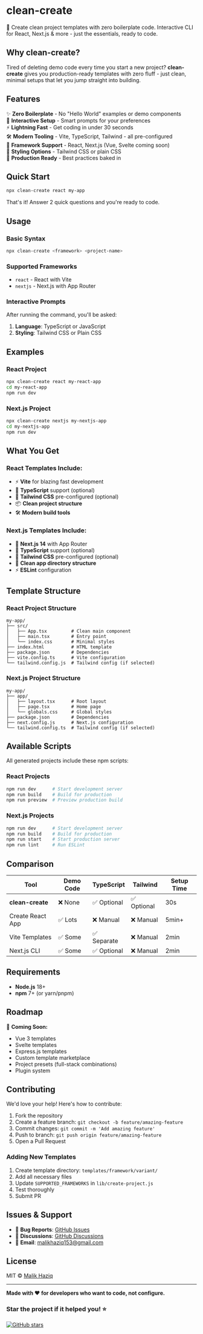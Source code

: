 # clean-create

🚀 Create clean project templates with zero boilerplate code. Interactive CLI for React, Next.js & more - just the essentials, ready to code.

## Why clean-create?

Tired of deleting demo code every time you start a new project? **clean-create** gives you production-ready templates with zero fluff - just clean, minimal setups that let you jump straight into building.

## Features

✨ **Zero Boilerplate** - No "Hello World" examples or demo components  
🎯 **Interactive Setup** - Smart prompts for your preferences  
⚡ **Lightning Fast** - Get coding in under 30 seconds  
🛠️ **Modern Tooling** - Vite, TypeScript, Tailwind - all pre-configured  
📱 **Framework Support** - React, Next.js (Vue, Svelte coming soon)  
🎨 **Styling Options** - Tailwind CSS or plain CSS  
💎 **Production Ready** - Best practices baked in

## Quick Start

```bash
npx clean-create react my-app
```

That's it! Answer 2 quick questions and you're ready to code.

## Usage

### Basic Syntax

```bash
npx clean-create <framework> <project-name>
```

### Supported Frameworks

- `react` - React with Vite
- `nextjs` - Next.js with App Router

### Interactive Prompts

After running the command, you'll be asked:

1. **Language**: TypeScript or JavaScript
2. **Styling**: Tailwind CSS or Plain CSS

## Examples

### React Project

```bash
npx clean-create react my-react-app
cd my-react-app
npm run dev
```

### Next.js Project

```bash
npx clean-create nextjs my-nextjs-app
cd my-nextjs-app
npm run dev
```

## What You Get

### React Templates Include:

- ⚡ **Vite** for blazing fast development
- 🔷 **TypeScript** support (optional)
- 🎨 **Tailwind CSS** pre-configured (optional)
- 📦 **Clean project structure**
- 🛠️ **Modern build tools**

### Next.js Templates Include:

- 🚀 **Next.js 14** with App Router
- 🔷 **TypeScript** support (optional)
- 🎨 **Tailwind CSS** pre-configured (optional)
- 📁 **Clean app directory structure**
- ⚡ **ESLint** configuration

## Template Structure

### React Project Structure

```
my-app/
├── src/
│   ├── App.tsx         # Clean main component
│   ├── main.tsx        # Entry point
│   └── index.css       # Minimal styles
├── index.html          # HTML template
├── package.json        # Dependencies
├── vite.config.ts      # Vite configuration
└── tailwind.config.js  # Tailwind config (if selected)
```

### Next.js Project Structure

```
my-app/
├── app/
│   ├── layout.tsx      # Root layout
│   ├── page.tsx        # Home page
│   └── globals.css     # Global styles
├── package.json        # Dependencies
├── next.config.js      # Next.js configuration
└── tailwind.config.ts  # Tailwind config (if selected)
```

## Available Scripts

All generated projects include these npm scripts:

### React Projects

```bash
npm run dev      # Start development server
npm run build    # Build for production
npm run preview  # Preview production build
```

### Next.js Projects

```bash
npm run dev      # Start development server
npm run build    # Build for production
npm run start    # Start production server
npm run lint     # Run ESLint
```

## Comparison

| Tool             | Demo Code | TypeScript  | Tailwind    | Setup Time |
| ---------------- | --------- | ----------- | ----------- | ---------- |
| **clean-create** | ❌ None   | ✅ Optional | ✅ Optional | 30s        |
| Create React App | ✅ Lots   | ❌ Manual   | ❌ Manual   | 5min+      |
| Vite Templates   | ✅ Some   | ✅ Separate | ❌ Manual   | 2min       |
| Next.js CLI      | ✅ Some   | ✅ Optional | ❌ Manual   | 2min       |

## Requirements

- **Node.js** 18+
- **npm** 7+ (or yarn/pnpm)

## Roadmap

🔮 **Coming Soon:**

- Vue 3 templates
- Svelte templates
- Express.js templates
- Custom template marketplace
- Project presets (full-stack combinations)
- Plugin system

## Contributing

We'd love your help! Here's how to contribute:

1. Fork the repository
2. Create a feature branch: `git checkout -b feature/amazing-feature`
3. Commit changes: `git commit -m 'Add amazing feature'`
4. Push to branch: `git push origin feature/amazing-feature`
5. Open a Pull Request

### Adding New Templates

1. Create template directory: `templates/framework/variant/`
2. Add all necessary files
3. Update `SUPPORTED_FRAMEWORKS` in `lib/create-project.js`
4. Test thoroughly
5. Submit PR

## Issues & Support

- 🐛 **Bug Reports**: [GitHub Issues](https://github.com/Malik-Haziq/clean-create/issues)
- 💬 **Discussions**: [GitHub Discussions](https://github.com/Malik-Haziq/clean-create/discussions)
- 📧 **Email**: malikhaziq153@gmail.com

## License

MIT © [Malik Haziq](https://github.com/Malik-Haziq)

---

**Made with ❤️ for developers who want to code, not configure.**

### Star the project if it helped you! ⭐

[![GitHub stars](https://img.shields.io/github/stars/Malik-Haziq/clean-create.svg?style=social&label=Star)](https://github.com/Malik-Haziq/clean-create)
